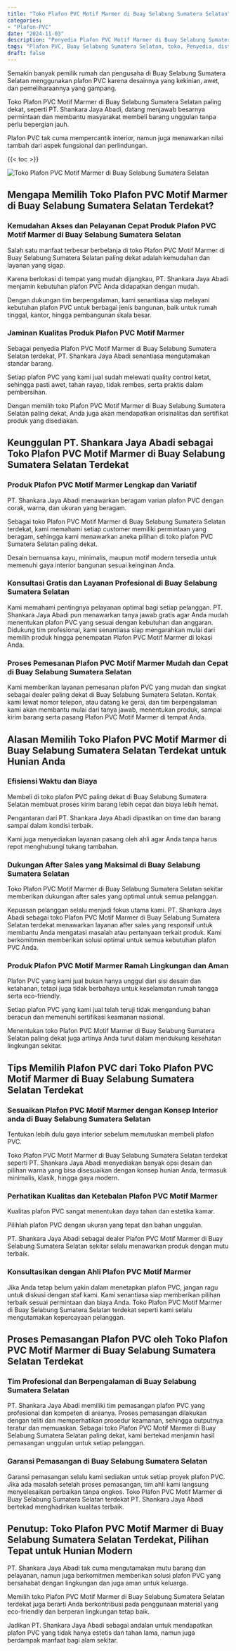 ```yaml
---
title: "Toko Plafon PVC Motif Marmer di Buay Selabung Sumatera Selatan"
categories: 
- "Plafon-PVC"
date: "2024-11-03"
description: "Penyedia Plafon PVC Motif Marmer di Buay Selabung Sumatera Selatan untuk rumah, perkantoran, serta gerai. Produk unggulan, beragam motif, pilihan warna elegan, beserta jasa penempatan oleh tim ahli dan garansi resmi!|Jasa penjualan Plafon PVC Motif Marmer di Buay Selabung Sumatera Selatan bagi keperluan rumah, office, atau toko, beserta material unggulan dan penempatan oleh tim profesional serta jaminan resmi.|Pilihan Plafon PVC Motif Marmer di Buay Selabung Sumatera Selatan yang terbukti untuk tempat tinggal, office, serta ritel, dengan plafon unggulan dan penempatan dikerjakan oleh tim profesional serta kepastian resmi.|Penyediaan Plafon PVC Motif Marmer di Buay Selabung Sumatera Selatan bagi rumah, perkantoran, dan toko, beserta produk berkualitas dan instalasi oleh teknisi profesional, disertai dengan jaminan resmi.}"
tags: "Plafon PVC, Buay Selabung Sumatera Selatan, toko, Penyedia, distributor"
draft: false
---
```


Semakin banyak pemilik rumah dan pengusaha di Buay Selabung Sumatera Selatan menggunakan plafon PVC karena desainnya yang kekinian, awet, dan pemeliharaannya yang gampang.

Toko Plafon PVC Motif Marmer di Buay Selabung Sumatera Selatan paling dekat, seperti PT. Shankara Jaya Abadi, datang menjawab besarnya permintaan dan membantu masyarakat membeli barang unggulan tanpa perlu bepergian jauh.

Plafon PVC tak cuma mempercantik interior, namun juga menawarkan nilai tambah dari aspek fungsional dan perlindungan.

{{< toc >}}

![Toko Plafon PVC Motif Marmer di Buay Selabung Sumatera Selatan](/images/Plafon-PVC/Toko-Plafon-PVC-Motif-Marmer-di-Buay-Selabung-Sumatera-Selatan.png)


## Mengapa Memilih Toko Plafon PVC Motif Marmer di Buay Selabung Sumatera Selatan Terdekat?

### Kemudahan Akses dan Pelayanan Cepat Produk Plafon PVC Motif Marmer di Buay Selabung Sumatera Selatan

Salah satu manfaat terbesar berbelanja di toko Plafon PVC Motif Marmer di Buay Selabung Sumatera Selatan paling dekat adalah kemudahan dan layanan yang sigap.

Karena berlokasi di tempat yang mudah dijangkau, PT. Shankara Jaya Abadi menjamin kebutuhan plafon PVC Anda didapatkan dengan mudah.

Dengan dukungan tim berpengalaman, kami senantiasa siap melayani kebutuhan plafon PVC untuk berbagai jenis bangunan, baik untuk rumah tinggal, kantor, hingga pembangunan skala besar.

### Jaminan Kualitas Produk Plafon PVC Motif Marmer

Sebagai penyedia Plafon PVC Motif Marmer di Buay Selabung Sumatera Selatan terdekat, PT. Shankara Jaya Abadi senantiasa mengutamakan standar barang.

Setiap plafon PVC yang kami jual sudah melewati quality control ketat, sehingga pasti awet, tahan rayap, tidak rembes, serta praktis dalam pembersihan.

Dengan memilih toko Plafon PVC Motif Marmer di Buay Selabung Sumatera Selatan paling dekat, Anda juga akan mendapatkan orisinalitas dan sertifikat produk yang disediakan.

## Keunggulan PT. Shankara Jaya Abadi sebagai Toko Plafon PVC Motif Marmer di Buay Selabung Sumatera Selatan Terdekat

### Produk Plafon PVC Motif Marmer Lengkap dan Variatif

PT. Shankara Jaya Abadi menawarkan beragam varian plafon PVC dengan corak, warna, dan ukuran yang beragam.

Sebagai toko Plafon PVC Motif Marmer di Buay Selabung Sumatera Selatan terdekat, kami memahami setiap customer memiliki permintaan yang beragam, sehingga kami menawarkan aneka pilihan di toko plafon PVC Sumatera Selatan paling dekat.

Desain bernuansa kayu, minimalis, maupun motif modern tersedia untuk memenuhi gaya interior bangunan sesuai keinginan Anda.

### Konsultasi Gratis dan Layanan Profesional di Buay Selabung Sumatera Selatan

Kami memahami pentingnya pelayanan optimal bagi setiap pelanggan. PT. Shankara Jaya Abadi pun menawarkan tanya jawab gratis agar Anda mudah menentukan plafon PVC yang sesuai dengan kebutuhan dan anggaran. Didukung tim profesional, kami senantiasa siap mengarahkan mulai dari memilih produk hingga penempatan Plafon PVC Motif Marmer di lokasi Anda.

### Proses Pemesanan Plafon PVC Motif Marmer Mudah dan Cepat di Buay Selabung Sumatera Selatan

Kami memberikan layanan pemesanan plafon PVC yang mudah dan singkat sebagai dealer paling dekat di Buay Selabung Sumatera Selatan. Kontak kami lewat nomor telepon, atau datang ke gerai, dan tim berpengalaman kami akan membantu mulai dari tanya jawab, menentukan produk, sampai kirim barang serta pasang Plafon PVC Motif Marmer di tempat Anda.

## Alasan Memilih Toko Plafon PVC Motif Marmer di Buay Selabung Sumatera Selatan Terdekat untuk Hunian Anda

### Efisiensi Waktu dan Biaya

Membeli di toko plafon PVC paling dekat di Buay Selabung Sumatera Selatan membuat proses kirim barang lebih cepat dan biaya lebih hemat.

Pengantaran dari PT. Shankara Jaya Abadi dipastikan on time dan barang sampai dalam kondisi terbaik.

Kami juga menyediakan layanan pasang oleh ahli agar Anda tanpa harus repot menghubungi tukang tambahan.

### Dukungan After Sales yang Maksimal di Buay Selabung Sumatera Selatan

Toko Plafon PVC Motif Marmer di Buay Selabung Sumatera Selatan sekitar memberikan dukungan after sales yang optimal untuk semua pelanggan.

Kepuasan pelanggan selalu menjadi fokus utama kami. PT. Shankara Jaya Abadi sebagai toko Plafon PVC Motif Marmer di Buay Selabung Sumatera Selatan terdekat menawarkan layanan after sales yang responsif untuk membantu Anda mengatasi masalah atau pertanyaan terkait produk. Kami berkomitmen memberikan solusi optimal untuk semua kebutuhan plafon PVC Anda.

### Produk Plafon PVC Motif Marmer Ramah Lingkungan dan Aman

Plafon PVC yang kami jual bukan hanya unggul dari sisi desain dan ketahanan, tetapi juga tidak berbahaya untuk keselamatan rumah tangga serta eco-friendly.

Setiap plafon PVC yang kami jual telah teruji tidak mengandung bahan beracun dan memenuhi sertifikasi keamanan nasional.

Menentukan toko Plafon PVC Motif Marmer di Buay Selabung Sumatera Selatan paling dekat juga artinya Anda turut dalam mendukung kesehatan lingkungan sekitar.

## Tips Memilih Plafon PVC dari Toko Plafon PVC Motif Marmer di Buay Selabung Sumatera Selatan Terdekat

### Sesuaikan Plafon PVC Motif Marmer dengan Konsep Interior anda di Buay Selabung Sumatera Selatan

Tentukan lebih dulu gaya interior sebelum memutuskan membeli plafon PVC.

Toko Plafon PVC Motif Marmer di Buay Selabung Sumatera Selatan terdekat seperti PT. Shankara Jaya Abadi menyediakan banyak opsi desain dan pilihan warna yang bisa disesuaikan dengan konsep hunian Anda, termasuk minimalis, klasik, hingga gaya modern.

### Perhatikan Kualitas dan Ketebalan Plafon PVC Motif Marmer

Kualitas plafon PVC sangat menentukan daya tahan dan estetika kamar.

Pilihlah plafon PVC dengan ukuran yang tepat dan bahan unggulan.

PT. Shankara Jaya Abadi sebagai dealer Plafon PVC Motif Marmer di Buay Selabung Sumatera Selatan sekitar selalu menawarkan produk dengan mutu terbaik.

### Konsultasikan dengan Ahli Plafon PVC Motif Marmer

Jika Anda tetap belum yakin dalam menetapkan plafon PVC, jangan ragu untuk diskusi dengan staf kami. Kami senantiasa siap memberikan pilihan terbaik sesuai permintaan dan biaya Anda. Toko Plafon PVC Motif Marmer di Buay Selabung Sumatera Selatan terdekat seperti kami selalu mengutamakan kepercayaan pelanggan.

## Proses Pemasangan Plafon PVC oleh Toko Plafon PVC Motif Marmer di Buay Selabung Sumatera Selatan Terdekat

### Tim Profesional dan Berpengalaman di Buay Selabung Sumatera Selatan

PT. Shankara Jaya Abadi memiliki tim pemasangan plafon PVC yang profesional dan kompeten di areanya. Proses pemasangan dilakukan dengan teliti dan memperhatikan prosedur keamanan, sehingga outputnya teratur dan memuaskan. Sebagai toko Plafon PVC Motif Marmer di Buay Selabung Sumatera Selatan paling dekat, kami bertekad menjamin hasil pemasangan unggulan untuk setiap pelanggan.

### Garansi Pemasangan di Buay Selabung Sumatera Selatan

Garansi pemasangan selalu kami sediakan untuk setiap proyek plafon PVC. Jika ada masalah setelah proses pemasangan, tim ahli kami langsung menyelesaikan perbaikan tanpa ongkos. Toko Plafon PVC Motif Marmer di Buay Selabung Sumatera Selatan terdekat PT. Shankara Jaya Abadi bertekad menghadirkan kualitas terbaik.

## Penutup: Toko Plafon PVC Motif Marmer di Buay Selabung Sumatera Selatan Terdekat, Pilihan Tepat untuk Hunian Modern

PT. Shankara Jaya Abadi tak cuma mengutamakan mutu barang dan pelayanan, namun juga berkomitmen memberikan solusi plafon PVC yang bersahabat dengan lingkungan dan juga aman untuk keluarga.

Memilih toko Plafon PVC Motif Marmer di Buay Selabung Sumatera Selatan terdekat juga berarti Anda berkontribusi pada penggunaan material yang eco-friendly dan berperan lingkungan tetap baik.

Jadikan PT. Shankara Jaya Abadi sebagai andalan untuk mendapatkan plafon PVC yang tidak hanya estetis dan tahan lama, namun juga berdampak manfaat bagi alam sekitar.